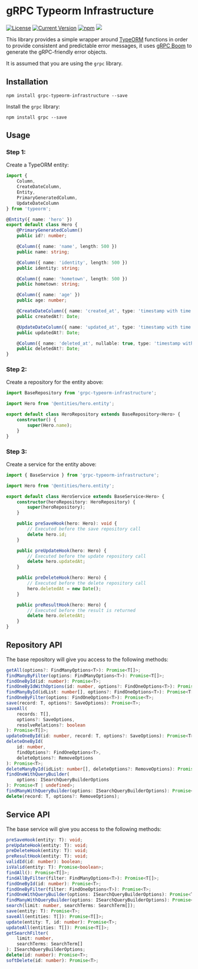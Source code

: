 # gRPC Typeorm Infrastructure

[![License][license-image]][license-url]
[![Current Version](https://img.shields.io/npm/v/grpc-typeorm-infrastructure.svg)](https://www.npmjs.com/package/grpc-typeorm-infrastructure)
[![npm](https://img.shields.io/npm/dw/grpc-typeorm-infrastructure.svg)](https://www.npmjs.com/package/grpc-typeorm-infrastructure)
![](https://img.shields.io/bundlephobia/min/grpc-typeorm-infrastructure.svg?style=flat)

[license-url]: https://opensource.org/licenses/MIT
[license-image]: https://img.shields.io/npm/l/make-coverage-badge.svg

This library provides a simple wrapper around [TypeORM](http://typeorm.io) functions in order to provide consistent and predictable error messages, it uses [gRPC Boom](https://github.com/nicolaspearson/grpc.boom) to generate the gRPC-friendly error objects.

It is assumed that you are using the `grpc` library.

## Installation

```
npm install grpc-typeorm-infrastructure --save
```

Install the `grpc` library:

```
npm install grpc --save
```

## Usage

### Step 1:

Create a TypeORM entity:

```typescript
import {
	Column,
	CreateDateColumn,
	Entity,
	PrimaryGeneratedColumn,
	UpdateDateColumn
} from 'typeorm';

@Entity({ name: 'hero' })
export default class Hero {
	@PrimaryGeneratedColumn()
	public id?: number;

	@Column({ name: 'name', length: 500 })
	public name: string;

	@Column({ name: 'identity', length: 500 })
	public identity: string;

	@Column({ name: 'hometown', length: 500 })
	public hometown: string;

	@Column({ name: 'age' })
	public age: number;

	@CreateDateColumn({ name: 'created_at', type: 'timestamp with time zone' })
	public createdAt?: Date;

	@UpdateDateColumn({ name: 'updated_at', type: 'timestamp with time zone' })
	public updatedAt?: Date;

	@Column({ name: 'deleted_at', nullable: true, type: 'timestamp with time zone' })
	public deletedAt?: Date;
}
```

### Step 2:

Create a repository for the entity above:

```typescript
import BaseRepository from 'grpc-typeorm-infrastructure';

import Hero from '@entities/hero.entity';

export default class HeroRepository extends BaseRepository<Hero> {
	constructor() {
		super(Hero.name);
	}
}
```

### Step 3:

Create a service for the entity above:

```typescript
import { BaseService } from 'grpc-typeorm-infrastructure';

import Hero from '@entities/hero.entity';

export default class HeroService extends BaseService<Hero> {
	constructor(heroRepository: HeroRepository) {
		super(heroRepository);
	}

	public preSaveHook(hero: Hero): void {
		// Executed before the save repository call
		delete hero.id;
	}

	public preUpdateHook(hero: Hero) {
		// Executed before the update repository call
		delete hero.updatedAt;
	}

	public preDeleteHook(hero: Hero) {
		// Executed before the delete repository call
		hero.deletedAt = new Date();
	}

	public preResultHook(hero: Hero) {
		// Executed before the result is returned
		delete hero.deletedAt;
	}
}
```

## Repository API

The base repository will give you access to the following methods:

```typescript
getAll(options?: FindManyOptions<T>): Promise<T[]>;
findManyByFilter(options: FindManyOptions<T>): Promise<T[]>;
findOneById(id: number): Promise<T>;
findOneByIdWithOptions(id: number, options?: FindOneOptions<T>): Promise<T>;
findManyById(idList: number[], options?: FindOneOptions<T>): Promise<T[]>;
findOneByFilter(options: FindOneOptions<T>): Promise<T>;
save(record: T, options?: SaveOptions): Promise<T>;
saveAll(
	records: T[],
	options?: SaveOptions,
	resolveRelations?: boolean
): Promise<T[]>;
updateOneById(id: number, record: T, options?: SaveOptions): Promise<T>;
deleteOneById(
	id: number,
	findOptions?: FindOneOptions<T>,
	deleteOptions?: RemoveOptions
): Promise<T>;
deleteManyById(idList: number[], deleteOptions?: RemoveOptions): Promise<T>;
findOneWithQueryBuilder(
	options: ISearchQueryBuilderOptions
): Promise<T | undefined>;
findManyWithQueryBuilder(options: ISearchQueryBuilderOptions): Promise<T[]>;
delete(record: T, options?: RemoveOptions);
```

## Service API

The base service will give you access to the following methods:

```typescript
preSaveHook(entity: T): void;
preUpdateHook(entity: T): void;
preDeleteHook(entity: T): void;
preResultHook(entity: T): void;
validId(id: number): boolean;
isValid(entity: T): Promise<boolean>;
findAll(): Promise<T[]>;
findAllByFilter(filter: FindManyOptions<T>): Promise<T[]>;
findOneById(id: number): Promise<T>;
findOneByFilter(filter: FindOneOptions<T>): Promise<T>;
findOneWithQueryBuilder(options: ISearchQueryBuilderOptions): Promise<T>;
findManyWithQueryBuilder(options: ISearchQueryBuilderOptions): Promise<T[]>;
search(limit: number, searchTerms: SearchTerm[]);
save(entity: T): Promise<T>;
saveAll(entities: T[]): Promise<T[]>;
update(entity: T, id: number): Promise<T>;
updateAll(entities: T[]): Promise<T[]>;
getSearchFilter(
	limit: number,
	searchTerms: SearchTerm[]
): ISearchQueryBuilderOptions;
delete(id: number): Promise<T>;
softDelete(id: number): Promise<T>;
```
